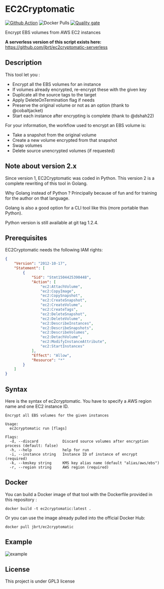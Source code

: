 # EC2Cryptomatic

[![Github Action](https://github.com/jbrt/ec2cryptomatic/workflows/publish-docker-image/badge.svg)](https://github.com/jbrt/ec2cryptomatic/actions?workflow=publish-docker-image)
![Docker Pulls](https://img.shields.io/docker/pulls/jbrt/ec2cryptomatic.svg?label=pulls&logo=docker)
[![Quality gate](https://sonarcloud.io/api/project_badges/quality_gate?project=jbrt_ec2cryptomatic)](https://sonarcloud.io/dashboard?id=jbrt_ec2cryptomatic)

Encrypt EBS volumes from AWS EC2 instances

**A serverless version of this script exists here:** https://github.com/jbrt/ec2cryptomatic-serverless

## Description

This tool let you :
- Encrypt all the EBS volumes for an instance
- If volumes already encrypted, re-encrypt these with the given key
- Duplicate all the source tags to the target
- Apply DeleteOnTermination flag if needs
- Preserve the original volume or not as an option (thank to @cobaltjacket)
- Start each instance after encrypting is complete (thank to @dshah22)

For your information, the workflow used to encrypt an EBS volume is:
- Take a snapshot from the original volume
- Create a new volume encrypted from that snapshot
- Swap volumes
- Delete source unencrypted volumes (if requested)

## Note about version 2.x

Since version 1, EC2Cryptomatic was coded in Python. This version 2 is a 
complete rewriting of this tool in Golang.

Why Golang instead of Python ? Principally because of fun and for training for 
the author on that language.

Golang is also a good option for a CLI tool like this (more portable than 
Python).

Python version is still available at git tag 1.2.4.

## Prerequisites

EC2Cryptomatic needs the following IAM rights:

```json
{
    "Version": "2012-10-17",
    "Statement": [
        {
            "Sid": "Stmt1504425390448",
            "Action": [
                "ec2:AttachVolume",
                "ec2:CopyImage",
                "ec2:CopySnapshot",
                "ec2:CreateSnapshot",
                "ec2:CreateVolume",
                "ec2:CreateTags",
                "ec2:DeleteSnapshot",
                "ec2:DeleteVolume",
                "ec2:DescribeInstances",
                "ec2:DescribeSnapshots",
                "ec2:DescribeVolumes",
                "ec2:DetachVolume",
                "ec2:ModifyInstanceAttribute",
                "ec2:StartInstances"
            ],
            "Effect": "Allow",
            "Resource": "*"
        }
    ]
}

```

## Syntax

Here is the syntax of ec2cryptomatic. You have to specify a AWS region name
and one EC2 instance ID.

```
Encrypt all EBS volumes for the given instances

Usage:
  ec2cryptomatic run [flags]

Flags:
  -d, --discard           Discard source volumes after encryption process (default: false)
  -h, --help              help for run
  -i, --instance string   Instance ID of instance of encrypt (required)
  -k, --kmskey string     KMS key alias name (default "alias/aws/ebs")
  -r, --region string     AWS region (required)
```

## Docker

You can build a Docker image of that tool with the Dockerfile provided in 
this repository :

`docker build -t ec2cryptomatic:latest .`

Or you can use the image already pulled into the official Docker Hub:

`docker pull jbrt/ec2cryptomatic`

## Example

![example](ec2cryptomatic.png)

## License

This project is under GPL3 license
